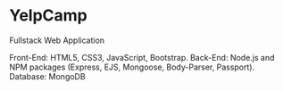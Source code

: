 # YelpCamp
Fullstack Web Application

Front-End: HTML5, CSS3, JavaScript, Bootstrap. Back-End: Node.js and NPM packages (Express, EJS, Mongoose, Body-Parser, Passport). Database: MongoDB
